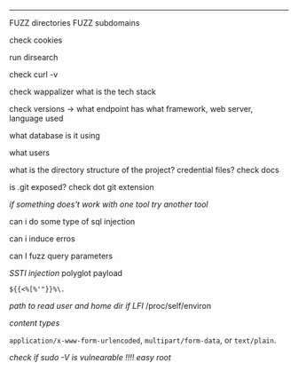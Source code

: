 ___


FUZZ directories
FUZZ subdomains

check cookies

run dirsearch

check curl -v

check wappalizer what is the tech stack

check versions  -> what endpoint has what framework, web server, language used 

what database is it using 

what users

what is the directory structure of the project? credential files? check docs

is .git exposed? check dot git extension


*if something does't work with one tool try another tool*

can i do some type of sql injection

can i induce erros

can I fuzz query parameters



*SSTI injection*
polyglot payload


```
${{<%[%'"}}%\.
```




*path to read user and home dir if LFI*
/proc/self/environ



*content types*

`application/x-www-form-urlencoded`, `multipart/form-data`, or `text/plain`.




*check if sudo -V is vulnearable !!!! easy root*











